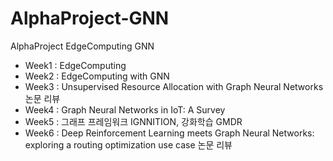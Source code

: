 # AlphaProject-GNN
AlphaProject EdgeComputing GNN
- Week1 : EdgeComputing
- Week2 : EdgeComputing with GNN
- Week3 : Unsupervised Resource Allocation with Graph Neural Networks 논문 리뷰
- Week4 : Graph Neural Networks in IoT: A Survey
- Week5 : 그래프 프레임워크 IGNNITION, 강화학습 GMDR
- Week6 : Deep Reinforcement Learning meets Graph Neural Networks: exploring a routing optimization use case 논문 리뷰
